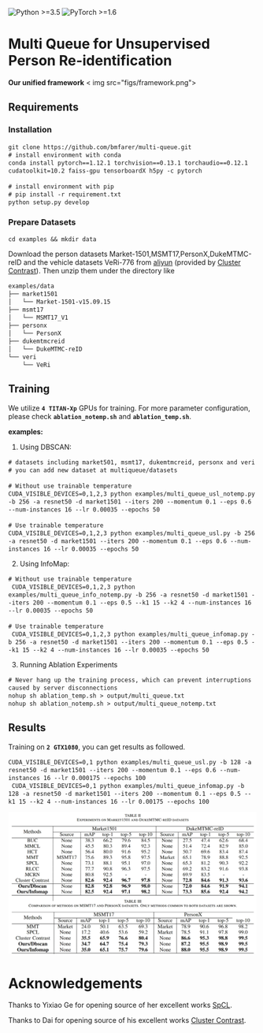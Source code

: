 ![Python >=3.5](https://img.shields.io/badge/Python->=3.6-blue.svg)
![PyTorch >=1.6](https://img.shields.io/badge/PyTorch->=1.6-yellow.svg)

# Multi Queue for Unsupervised Person Re-identification

**Our unified framework**
< img src="figs/framework.png">

## Requirements

### Installation

```shell
git clone https://github.com/bmfarer/multi-queue.git
# install environment with conda
conda install pytorch==1.12.1 torchvision==0.13.1 torchaudio==0.12.1 cudatoolkit=10.2 faiss-gpu tensorboardX h5py -c pytorch

# install environment with pip
# pip install -r requirement.txt
python setup.py develop
```

### Prepare Datasets

```shell
cd examples && mkdir data
```
Download the person datasets Market-1501,MSMT17,PersonX,DukeMTMC-reID and the vehicle datasets VeRi-776 from [aliyun](https://virutalbuy-public.oss-cn-hangzhou.aliyuncs.com/share/data.zip) (provided by [Cluster Contrast](https://github.com/alibaba/cluster-contrast-reid.git)).
Then unzip them under the directory like

```
examples/data
├── market1501
│   └── Market-1501-v15.09.15
├── msmt17
│   └── MSMT17_V1
├── personx
│   └── PersonX
├── dukemtmcreid
│   └── DukeMTMC-reID
└── veri
    └── VeRi
```


## Training

We utilize **`4 TITAN-Xp`** GPUs for training. For more parameter configuration, please check **`ablation_notemp.sh`** and **`ablation_temp.sh`**.

**examples:**

1. Using DBSCAN:
```shell
# datasets including market501, msmt17, dukemtmcreid, personx and veri
# you can add new dataset at multiqueue/datasets

# Without use trainable temperature
CUDA_VISIBLE_DEVICES=0,1,2,3 python examples/multi_queue_usl_notemp.py -b 256 -a resnet50 -d market1501 --iters 200 --momentum 0.1 --eps 0.6 --num-instances 16 --lr 0.00035 --epochs 50

# Use trainable temperature 
CUDA_VISIBLE_DEVICES=0,1,2,3 python examples/multi_queue_usl.py -b 256 -a resnet50 -d market1501 --iters 200 --momentum 0.1 --eps 0.6 --num-instances 16 --lr 0.00035 --epochs 50
```


2. Using InfoMap:
```shell
# Without use trainable temperature
 CUDA_VISIBLE_DEVICES=0,1,2,3 python examples/multi_queue_info_notemp.py -b 256 -a resnet50 -d market1501 --iters 200 --momentum 0.1 --eps 0.5 --k1 15 --k2 4 --num-instances 16 --lr 0.00035 --epochs 50

# Use trainable temperature 
 CUDA_VISIBLE_DEVICES=0,1,2,3 python examples/multi_queue_infomap.py -b 256 -a resnet50 -d market1501 --iters 200 --momentum 0.1 --eps 0.5 --k1 15 --k2 4 --num-instances 16 --lr 0.00035 --epochs 50

```

3. Running Ablation Experiments
```shell
# Never hang up the training process, which can prevent interruptions caused by server disconnections 
nohup sh ablation_temp.sh > output/multi_queue.txt
nohup sh ablation_notemp.sh > output/multi_queue_notemp.txt
```


## Results
Training on **`2 GTX1080`**, you can get results as followed.  
```shell
CUDA_VISIBLE_DEVICES=0,1 python examples/multi_queue_usl.py -b 128 -a resnet50 -d market1501 --iters 200 --momentum 0.1 --eps 0.6 --num-instances 16 --lr 0.000175 --epochs 100
 CUDA_VISIBLE_DEVICES=0,1 python examples/multi_queue_infomap.py -b 128 -a resnet50 -d market1501 --iters 200 --momentum 0.1 --eps 0.5 --k1 15 --k2 4 --num-instances 16 --lr 0.00175 --epochs 100
```
![results](figs/result.png)

# Acknowledgements

Thanks to Yixiao Ge for opening source of her excellent works  [SpCL](https://github.com/yxgeee/SpCL). 

Thanks to Dai for opening source of his excellent works  [Cluster Contrast](https://github.com/alibaba/cluster-contrast-reid.git). 

